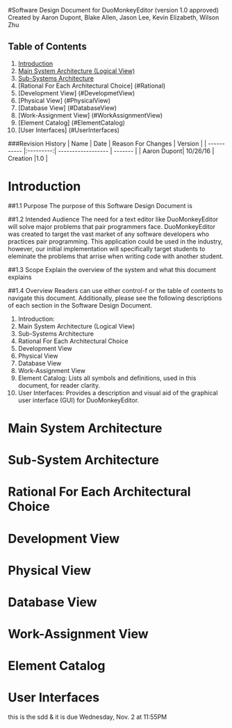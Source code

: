 #Software Design Document for DuoMonkeyEditor (version 1.0 approved)
Created by Aaron Dupont, Blake Allen, Jason Lee, Kevin Elizabeth, Wilson Zhu


## Table of Contents
1. [Introduction](#Introduction)
2. [Main System Architecture (Logical View)](#MainArchitecture)
3. [Sub-Systems Architecture](#SubArchitecture)
4. [Rational For Each Architectural Choice] (#Rational)
5. [Development View] (#DevelopmetView)
6. [Physical View] (#PhysicalView)
7. [Database View] (#DatabaseView)
8. [Work-Assignment View] (#WorkAssignmentView)
9. [Element Catalog] (#ElementCatalog)
10. [User Interfaces] (#UserInterfaces)

###Revision History
| Name        | Date      | Reason For Changes | Version |
| ----------- |:---------:| ------------------ | ------- |
| Aaron Dupont| 10/26/16  | Creation           |1.0      |

# Introduction
##1.1 Purpose
  The purpose of this Software Design Document is 
  
##1.2 Intended Audience
  The need for a text editor like DuoMonkeyEditor will solve major problems that pair programmers face. DuoMonkeyEditor was created to target the vast market of any software developers who practices pair programming. This application could be used in the industry, however, our initial implementation will specifically target students to eleminate the problems that arrise when writing code with another student.
  
##1.3 Scope
  Explain the overview of the system and what this document explains
  
##1.4 Overview
  Readers can use either control-f or the table of contents to navigate this document. Additionally, please see the following descriptions of each section in the Software Design Document.
1. Introduction:  
2. Main System Architecture (Logical View)
3. Sub-Systems Architecture
4. Rational For Each Architectural Choice
5. Development View
6. Physical View
7. Database View
8. Work-Assignment View
9. Element Catalog: Lists all symbols and definitions, used in this document, for reader clarity.
10. User Interfaces: Provides a description and visual aid of the graphical user interface (GUI) for DuoMonkeyEditor.
  

# Main System Architecture

# Sub-System Architecture
# Rational For Each Architectural Choice
# Development View
# Physical View
# Database View
# Work-Assignment View
# Element Catalog
# User Interfaces

this is the sdd & it is due Wednesday, Nov. 2 at 11:55PM
